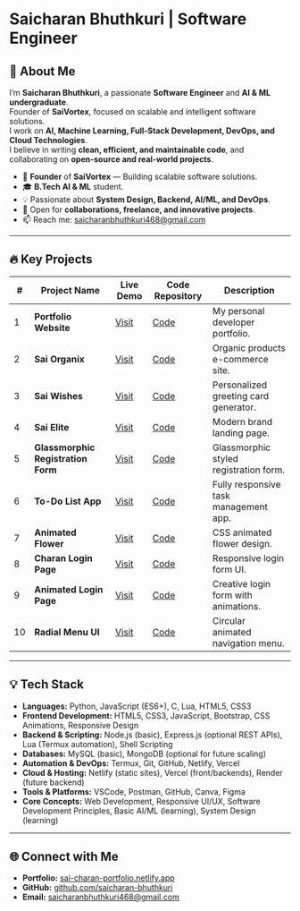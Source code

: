 # Saicharan Bhuthkuri | Software Engineer  

## 👋 About Me  

I’m **Saicharan Bhuthkuri**, a passionate **Software Engineer** and **AI & ML undergraduate**.  
Founder of **SaiVortex**, focused on scalable and intelligent software solutions.  
I work on **AI, Machine Learning, Full-Stack Development, DevOps, and Cloud Technologies**.  
I believe in writing **clean, efficient, and maintainable code**, and collaborating on **open-source and real-world projects**.  

- 🚀 **Founder** of **SaiVortex** — Building scalable software solutions.  
- 🎓 **B.Tech AI & ML** student.  
- 💡 Passionate about **System Design, Backend, AI/ML, and DevOps**.  
- 🤝 Open for **collaborations, freelance, and innovative projects**.  
- 📫 Reach me: [saicharanbhuthkuri468@gmail.com](mailto:saicharanbhuthkuri468@gmail.com)  

---
## 🔥 Key Projects  

| #  | Project Name                             | Live Demo                                                   | Code Repository                                               | Description                                        |  
|----|------------------------------------------|------------------------------------------------------------|---------------------------------------------------------------|---------------------------------------------------|  
| 1  | **Portfolio Website**                    | [Visit](https://sai-charan-portfolio.netlify.app/)         | [Code](https://github.com/saicharan-bhuthkuri/Portfolio)       | My personal developer portfolio.                  |  
| 2  | **Sai Organix**                          | [Visit](https://saiorganix.netlify.app/)                   | [Code](https://github.com/saicharan-bhuthkuri/SaiOrganix)      | Organic products e-commerce site.                 |  
| 3  | **Sai Wishes**                           | [Visit](https://sai-wishes.netlify.app/)                   | [Code](https://github.com/saicharan-bhuthkuri/Sai-Wishes)      | Personalized greeting card generator.             |  
| 4  | **Sai Elite**                            | [Visit](https://saielite.netlify.app/)                     | [Code](https://github.com/saicharan-bhuthkuri/Website-SaiElite)| Modern brand landing page.                        |  
| 5  | **Glassmorphic Registration Form**       | [Visit](https://glassmorphic-registration-form.netlify.app/)| [Code](https://github.com/saicharan-bhuthkuri/Glassmorphic-Form)| Glassmorphic styled registration form.            |  
| 6  | **To-Do List App**                       | [Visit](https://to-do-list-io.netlify.app/)                | [Code](https://github.com/saicharan-bhuthkuri/To-Do-List-App)  | Fully responsive task management app.             |  
| 7  | **Animated Flower**                      | [Visit](https://animated-flower.netlify.app/)              | [Code](https://github.com/saicharan-bhuthkuri/Animated-Flower) | CSS animated flower design.                       |  
| 8  | **Charan Login Page**                    | [Visit](https://charan-login-page.netlify.app/)            | [Code](https://github.com/saicharan-bhuthkuri/Charan-Login-Page)| Responsive login form UI.                         |  
| 9  | **Animated Login Page**                  | [Visit](https://animatation-login-page.netlify.app/)       | [Code](https://github.com/saicharan-bhuthkuri/Animated-Login)  | Creative login form with animations.              |  
| 10 | **Radial Menu UI**                       | [Visit](https://charan-radial-menu.netlify.app/)           | [Code](https://github.com/saicharan-bhuthkuri/Radial-Menu)     | Circular animated navigation menu.                |

---
## 💡 Tech Stack  

- **Languages:** Python, JavaScript (ES6+), C, Lua, HTML5, CSS3  
- **Frontend Development:** HTML5, CSS3, JavaScript, Bootstrap, CSS Animations, Responsive Design  
- **Backend & Scripting:** Node.js (basic), Express.js (optional REST APIs), Lua (Termux automation), Shell Scripting  
- **Databases:** MySQL (basic), MongoDB (optional for future scaling)  
- **Automation & DevOps:** Termux, Git, GitHub, Netlify, Vercel  
- **Cloud & Hosting:** Netlify (static sites), Vercel (front/backends), Render (future backend)  
- **Tools & Platforms:** VSCode, Postman, GitHub, Canva, Figma  
- **Core Concepts:** Web Development, Responsive UI/UX, Software Development Principles, Basic AI/ML (learning), System Design (learning)  

---

## 🌐 Connect with Me  

- **Portfolio:** [sai-charan-portfolio.netlify.app](https://sai-charan-portfolio.netlify.app/)  
- **GitHub:** [github.com/saicharan-bhuthkuri](https://github.com/saicharan-bhuthkuri)  
- **Email:** [saicharanbhuthkuri468@gmail.com](mailto:saicharanbhuthkuri468@gmail.com)  

